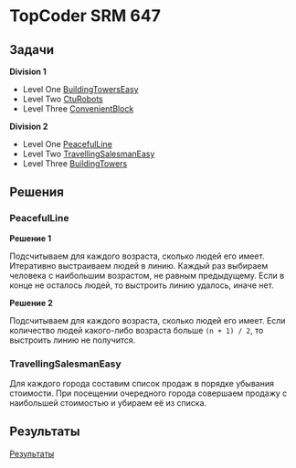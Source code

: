 # TopCoder SRM 647



## Задачи

**Division 1**

* Level One [BuildingTowersEasy](http://community.topcoder.com/stat?c=problem_statement&pm=13634&rd=16279)
* Level Two [CtuRobots](http://community.topcoder.com/stat?c=problem_statement&pm=13595&rd=16279)
* Level Three [ConvenientBlock](http://community.topcoder.com/stat?c=problem_statement&pm=13558&rd=16279)

**Division 2**

* Level One [PeacefulLine](http://community.topcoder.com/stat?c=problem_statement&pm=13632&rd=16279)
* Level Two [TravellingSalesmanEasy](http://community.topcoder.com/stat?c=problem_statement&pm=13631&rd=16279)
* Level Three [BuildingTowers](http://community.topcoder.com/stat?c=problem_statement&pm=13606&rd=16279)


## Решения

### PeacefulLine

**Решение 1**

Подсчитываем для каждого возраста, сколько людей его имеет.
Итеративно выстраиваем людей в линию. Каждый раз выбираем человека с наибольшим возрастом, не равным предыдущему.
Если в конце не осталось людей, то выстроить линию удалось, иначе нет.

**Решение 2**

Подсчитываем для каждого возраста, сколько людей его имеет.
Если количество людей какого-либо возраста больше `(n + 1) / 2`, то выстроить линию не получится.

### TravellingSalesmanEasy

Для каждого города составим список продаж в порядке убывания стоимости.
При посещении очередного города совершаем продажу с наибольшей стоимостью и убираем её из списка.


## Результаты

[Результаты](http://community.topcoder.com/stat?c=round_overview&er=5&rd=16279)


